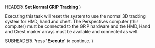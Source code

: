 HEADER( __Set Normal GRIP Tracking__ )

Executing this task will reset the system to use the normal 3D tracking system for HMD, hand and chest.
The Perspectives computer (this computer) must be connected to the GRIP hardware and the 
HMD, Hand and Chest marker arrays must be available and connected as well.
 
SUBHEADER( Press __'Execute'__ to continue. )

